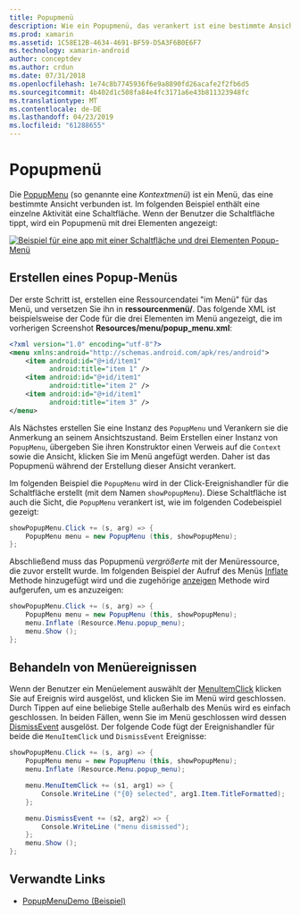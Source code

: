```yaml
---
title: Popupmenü
description: Wie ein Popupmenü, das verankert ist eine bestimmte Ansicht hinzugefügt.
ms.prod: xamarin
ms.assetid: 1C58E12B-4634-4691-BF59-D5A3F6B0E6F7
ms.technology: xamarin-android
author: conceptdev
ms.author: crdun
ms.date: 07/31/2018
ms.openlocfilehash: 1e74c8b7745936f6e9a8890fd26acafe2f2fb6d5
ms.sourcegitcommit: 4b402d1c508fa84e4fc3171a6e43b811323948fc
ms.translationtype: MT
ms.contentlocale: de-DE
ms.lasthandoff: 04/23/2019
ms.locfileid: "61288655"
---
```

# <a name="popup-menu"></a>Popupmenü

Die [PopupMenu](https://developer.xamarin.com/api/type/Android.Widget.PopupMenu/) (so genannte eine _Kontextmenü_) ist ein Menü, das eine bestimmte Ansicht verbunden ist. Im folgenden Beispiel enthält eine einzelne Aktivität eine Schaltfläche. Wenn der Benutzer die Schaltfläche tippt, wird ein Popupmenü mit drei Elementen angezeigt:

[![Beispiel für eine app mit einer Schaltfläche und drei Elementen Popup-Menü](popup-menu-images/01-app-example-sml.png)](popup-menu-images/01-app-example.png#lightbox)


## <a name="creating-a-popup-menu"></a>Erstellen eines Popup-Menüs

Der erste Schritt ist, erstellen eine Ressourcendatei "im Menü" für das Menü, und versetzen Sie ihn in **ressourcenmenü/**. Das folgende XML ist beispielsweise der Code für die drei Elementen im Menü angezeigt, die im vorherigen Screenshot **Resources/menu/popup_menu.xml**:

```xml
<?xml version="1.0" encoding="utf-8"?>
<menu xmlns:android="http://schemas.android.com/apk/res/android">
    <item android:id="@+id/item1"
          android:title="item 1" />
    <item android:id="@+id/item1"
          android:title="item 2" />
    <item android:id="@+id/item1"
          android:title="item 3" />
</menu>
```

Als Nächstes erstellen Sie eine Instanz des `PopupMenu` und Verankern sie die Anmerkung an seinem Ansichtszustand. Beim Erstellen einer Instanz von `PopupMenu`, übergeben Sie ihren Konstruktor einen Verweis auf die `Context` sowie die Ansicht, klicken Sie im Menü angefügt werden. Daher ist das Popupmenü während der Erstellung dieser Ansicht verankert.

Im folgenden Beispiel die `PopupMenu` wird in der Click-Ereignishandler für die Schaltfläche erstellt (mit dem Namen `showPopupMenu`). Diese Schaltfläche ist auch die Sicht, die `PopupMenu` verankert ist, wie im folgenden Codebeispiel gezeigt:

```csharp
showPopupMenu.Click += (s, arg) => {
    PopupMenu menu = new PopupMenu (this, showPopupMenu);
};
```

Abschließend muss das Popupmenü *vergrößerte* mit der Menüressource, die zuvor erstellt wurde. Im folgenden Beispiel der Aufruf des Menüs [Inflate](https://developer.xamarin.com/api/member/Android.Views.LayoutInflater.Inflate/p/System.Int32/Android.Views.ViewGroup/) Methode hinzugefügt wird und die zugehörige [anzeigen](https://developer.xamarin.com/api/member/Android.Widget.PopupMenu.Show%28%29/) Methode wird aufgerufen, um es anzuzeigen:

```csharp
showPopupMenu.Click += (s, arg) => {
    PopupMenu menu = new PopupMenu (this, showPopupMenu);
    menu.Inflate (Resource.Menu.popup_menu);
    menu.Show ();
};
```


## <a name="handling-menu-events"></a>Behandeln von Menüereignissen

Wenn der Benutzer ein Menüelement auswählt der [MenuItemClick](https://developer.xamarin.com/api/event/Android.Widget.PopupMenu.MenuItemClick/) klicken Sie auf Ereignis wird ausgelöst, und klicken Sie im Menü wird geschlossen. Durch Tippen auf eine beliebige Stelle außerhalb des Menüs wird es einfach geschlossen. In beiden Fällen, wenn Sie im Menü geschlossen wird dessen [DismissEvent](https://developer.xamarin.com/api/member/Android.Widget.PopupMenu.Dismiss%28%29/) ausgelöst. Der folgende Code fügt der Ereignishandler für beide die `MenuItemClick` und `DismissEvent` Ereignisse:

```csharp
showPopupMenu.Click += (s, arg) => {
    PopupMenu menu = new PopupMenu (this, showPopupMenu);
    menu.Inflate (Resource.Menu.popup_menu);

    menu.MenuItemClick += (s1, arg1) => {
        Console.WriteLine ("{0} selected", arg1.Item.TitleFormatted);
    };

    menu.DismissEvent += (s2, arg2) => {
        Console.WriteLine ("menu dismissed");
    };
    menu.Show ();
};
```



## <a name="related-links"></a>Verwandte Links

- [PopupMenuDemo (Beispiel)](https://developer.xamarin.com/samples/monodroid/PopupMenuDemo/)
